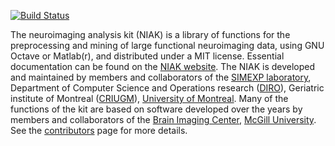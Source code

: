 [![Build Status](https://circleci.com/gh/:BIDS-Apps/:niak.png?circle-token=:circle-token)](https://circleci.com/gh/BIDS-Apps/niak)  

The neuroimaging analysis kit (NIAK) is a library of functions for the preprocessing and mining of large functional neuroimaging data, using GNU Octave or Matlab(r), and distributed under a MIT license. Essential documentation can be found on the [NIAK website](http://niak.simexp-lab.org/). The NIAK is developed and maintained by members and collaborators of the [SIMEXP laboratory](simexp-lab.org), Department of Computer Science and Operations research ([DIRO](http://en.diro.umontreal.ca/home/)), Geriatric institute of Montreal ([CRIUGM](http://www.criugm.qc.ca/)), [University of Montreal](http://www.umontreal.ca/english/). Many of the functions of the kit are based on software developed over the years by members and collaborators of the [Brain Imaging Center](http://www.bic.mni.mcgill.ca/), [McGill University](http://www.mcgill.ca/). See the [contributors](https://github.com/SIMEXP/niak/wiki/NIAK-contributors) page for more details.

